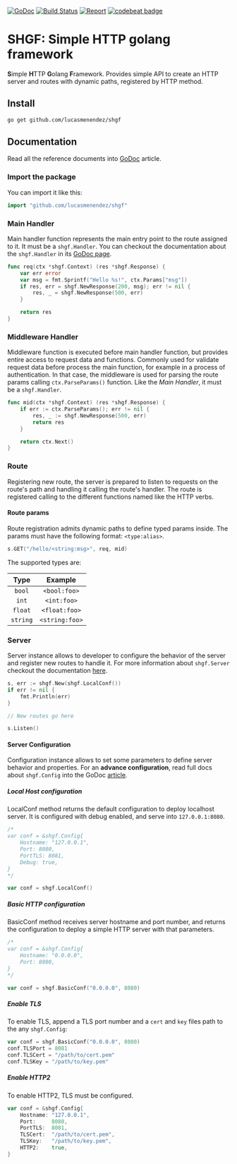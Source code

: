 [![GoDoc](https://godoc.org/github.com/lucasmenendez/shgf?status.svg)](https://godoc.org/github.com/lucasmenendez/shgf)
[![Build Status](https://travis-ci.org/lucasmenendez/shgf.svg?branch=master)](https://travis-ci.org/lucasmenendez/shgf)
[![Report](https://goreportcard.com/badge/github.com/lucasmenendez/shgf)](https://goreportcard.com/report/github.com/lucasmenendez/shgf)
[![codebeat badge](https://codebeat.co/badges/2cf14aa6-9240-447e-ac7e-0c620fc6cf99)](https://codebeat.co/projects/github-com-lucasmenendez-shgf-master)


# SHGF: Simple HTTP golang framework
**S**imple **H**TTP **G**olang **F**ramework. Provides simple API to create an HTTP server and routes with dynamic paths, registered by HTTP method.

## Install

```sh
go get github.com/lucasmenendez/shgf	
```

## Documentation
Read all the reference documents into [GoDoc](https://godoc.org/github.com/lucasmenendez/shgf) article.

### Import the package

You can import it like this:

```go
import "github.com/lucasmenendez/shgf"
```

### Main Handler

Main handler function represents the main entry point to the route assigned to it.
It must be a `shgf.Handler`. You can checkout the documentation about the `shgf.Handler` in its [GoDoc page](https://godoc.org/github.com/lucasmenendez/shgf#Handler).

```go
func req(ctx *shgf.Context) (res *shgf.Response) {
	var err error
	var msg = fmt.Sprintf("Hello %s!", ctx.Params["msg"])
	if res, err = shgf.NewResponse(200, msg); err != nil {
		res, _ = shgf.NewResponse(500, err)
	}

	return res
}
```

### Middleware Handler

Middleware function is executed before main handler function, but provides entire access to request data and functions. Commonly used for validate request data before process the main function, for example in a process of authentication. In that case, the middleware is used for parsing the route params calling `ctx.ParseParams()` function. Like the *Main Handler*, it must be a `shgf.Handler`. 

```go
func mid(ctx *shgf.Context) (res *shgf.Response) {
	if err := ctx.ParseParams(); err != nil {
		res, _ := shgf.NewResponse(500, err)
		return res
	}

	return ctx.Next()
}
```

### Route

Registering new route, the server is prepared to listen to requests on the route's path and handling it calling the route's handler. The route is registered calling to the different functions named like the HTTP verbs.

#### Route params

Route registration admits dynamic paths to define typed params inside. The params must have the following format: `<type:alias>`.

```go
s.GET("/hello/<string:msg>", req, mid)
```

The supported types are:

|  **Type**  |   **Example**  |
|:----------:|:--------------:|
|   `bool`   |  `<bool:foo>`  |
|    `int`   |   `<int:foo>`  |
|   `float`  |  `<float:foo>` |
|  `string`  | `<string:foo>` |


### Server

Server instance allows to developer to configure the behavior of the server and register new routes to handle it. For more information about `shgf.Server` checkout the documentation [here](https://godoc.org/github.com/lucasmenendez/shgf#Server).

```go
s, err := shgf.New(shgf.LocalConf())
if err != nil {
	fmt.Println(err)
}

// New routes go here

s.Listen()

```

#### Server Configuration

Configuration instance allows to set some parameters to define server behavior and properties. For an **advance configuration**, read full docs about `shgf.Config` into the GoDoc [article](https://godoc.org/github.com/lucasmenendez/shgf#Config).

##### Local Host configuration

LocalConf method returns the default configuration to deploy localhost server. It is configured with debug enabled, and serve into `127.0.0.1:8080`.

```go
/*
var conf = &shgf.Config{
	Hostname: "127.0.0.1",
	Port: 8080,
	PortTLS: 8081,
	Debug: true,
}
*/

var conf = shgf.LocalConf()
```

##### Basic HTTP configuration

BasicConf method receives server hostname and port number, and returns the configuration to deploy a simple HTTP server with that parameters.

```go
/*
var conf = &shgf.Config{
	Hostname: "0.0.0.0",
	Port: 8080,
}
*/

var conf = shgf.BasicConf("0.0.0.0", 8080)
```

##### Enable TLS

To enable TLS, append a TLS port number and a `cert` and `key` files path to the any `shgf.Config`:

```go
var conf = shgf.BasicConf("0.0.0.0", 8080)
conf.TLSPort = 8081
conf.TLSCert = "/path/to/cert.pem"
conf.TLSKey = "/path/to/key.pem"
```

##### Enable HTTP2

To enable HTTP2, TLS must be configured.

```go
var conf = &shgf.Config{
	Hostname: "127.0.0.1",
	Port:     8080,
	PortTLS:  8081,
	TLSCert:  "/path/to/cert.pem",
	TLSKey:   "/path/to/key.pem",
	HTTP2:    true,
}
```